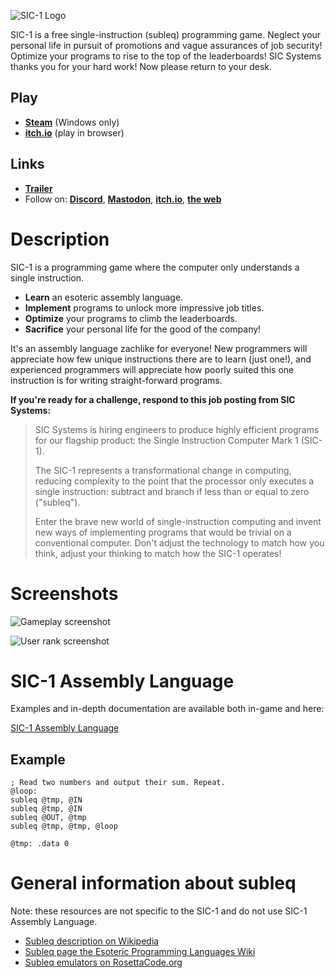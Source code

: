 ![SIC-1 Logo](../screenshots/sic1-logo.png?raw=true)

SIC-1 is a free single-instruction (subleq) programming game. Neglect your personal life in pursuit of promotions and vague assurances of job security! Optimize your programs to rise to the top of the leaderboards! SIC Systems thanks you for your hard work! Now please return to your desk.

## Play
* **[Steam](https://store.steampowered.com/app/2124440/SIC1/)** (Windows only)
* **[itch.io](https://jaredkrinke.itch.io/sic-1)** (play in browser)

## Links
* **[Trailer](https://youtu.be/NyUSpn2CFTc)**
* Follow on: **[Discord](https://discord.gg/nbtumdjuvR)**, **[Mastodon](https://mastodon.gamedev.place/@antipatterngames)**, **[itch.io](https://jaredkrinke.itch.io/)**, **[the web](https://www.antipatterngames.com/)**

# Description
SIC-1 is a programming game where the computer only understands a single instruction.

* **Learn** an esoteric assembly language.
* **Implement** programs to unlock more impressive job titles.
* **Optimize** your programs to climb the leaderboards.
* **Sacrifice** your personal life for the good of the company!

It's an assembly language zachlike for everyone! New programmers will appreciate how few unique instructions there are to learn (just one!), and experienced programmers will appreciate how poorly suited this one instruction is for writing straight-forward programs.

**If you're ready for a challenge, respond to this job posting from SIC Systems:**

> SIC Systems is hiring engineers to produce highly efficient programs for our flagship product: the Single Instruction Computer Mark 1 (SIC-1).
> 
> The SIC-1 represents a transformational change in computing, reducing complexity to the point that the processor only executes a single instruction: subtract and branch if less than or equal to zero ("subleq").
> 
> Enter the brave new world of single-instruction computing and invent new ways of implementing programs that would be trivial on a conventional computer. Don't adjust the technology to match how you think, adjust your thinking to match how the SIC-1 operates!

# Screenshots
![Gameplay screenshot](../screenshots/sic1-gameplay.png?raw=true)

![User rank screenshot](../screenshots/sic1-rank.png?raw=true)

# SIC-1 Assembly Language
Examples and in-depth documentation are available both in-game and here:

[SIC-1 Assembly Language](sic1-assembly.md)

## Example
```
; Read two numbers and output their sum. Repeat.
@loop:
subleq @tmp, @IN
subleq @tmp, @IN
subleq @OUT, @tmp
subleq @tmp, @tmp, @loop

@tmp: .data 0
```

# General information about subleq
Note: these resources are not specific to the SIC-1 and do not use SIC-1 Assembly Language.

 * [Subleq description on Wikipedia](https://en.wikipedia.org/wiki/One_instruction_set_computer#Subtract_and_branch_if_less_than_or_equal_to_zero)
 * [Subleq page the Esoteric Programming Languages Wiki](https://esolangs.org/wiki/Subleq)
 * [Subleq emulators on RosettaCode.org](https://rosettacode.org/wiki/Subleq)

